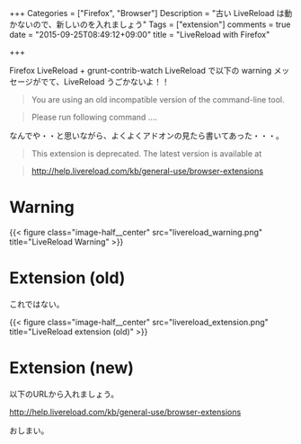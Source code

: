 +++
Categories = ["Firefox", "Browser"]
Description = "古い LiveReload は動かないので、新しいのを入れましょう"
Tags = ["extension"]
comments = true
date = "2015-09-25T08:49:12+09:00"
title = "LiveReload with Firefox"

+++


Firefox LiveReload + grunt-contrib-watch LiveReload で以下の warning メッセージがでて、LiveReload うごかないよ！！

>You are using an old incompatible version of the command-line tool.

>Please run following command ....

なんでや・・と思いながら、よくよくアドオンの見たら書いてあった・・・。

> This extension is deprecated. The latest version is available at

> <http://help.livereload.com/kb/general-use/browser-extensions>

<!--more-->

# Warning

{{< figure class="image-half__center" src="livereload_warning.png" title="LiveReload Warning" >}}

# Extension (old)

これではない。

{{< figure class="image-half__center" src="livereload_extension.png" title="LiveReload extension (old)" >}}

# Extension (new)

以下のURLから入れましょう。

http://help.livereload.com/kb/general-use/browser-extensions

おしまい。
